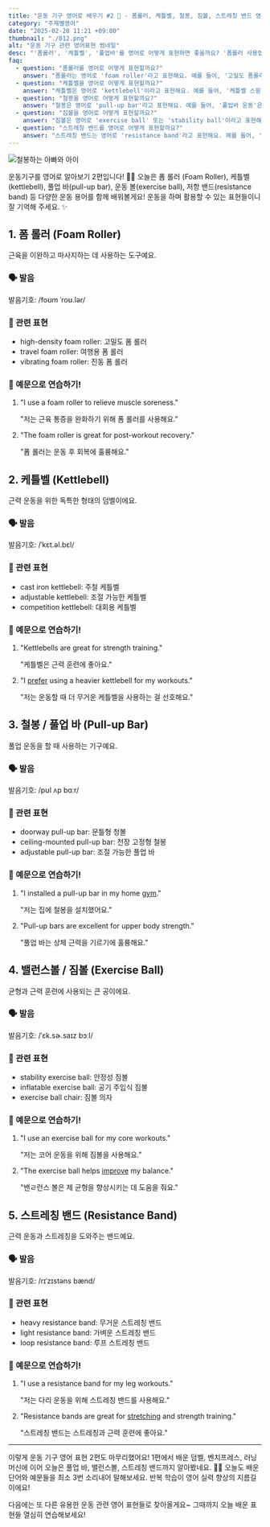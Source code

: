 ```yaml
---
title: "운동 기구 영어로 배우기 #2 💪 - 폼롤러, 케틀벨, 철봉, 짐볼, 스트레칭 밴드 영어로"
category: "주제별영어"
date: "2025-02-20 11:21 +09:00"
thumbnail: "./012.png"
alt: "운동 기구 관련 영어표현 썸네일"
desc: "'폼롤러', '케틀벨', '풀업바'를 영어로 어떻게 표현하면 좋을까요? '폼롤러 사용법', '케틀벨 운동', '풀업바 운동' 등을 영어로 표현하는 법을 배워봅시다. 다양한 예문을 통해서 연습하고 본인의 표현으로 만들어 보세요."
faq:
  - question: "폼롤러를 영어로 어떻게 표현할까요?"
    answer: "폼롤러는 영어로 'foam roller'라고 표현해요. 예를 들어, '고밀도 폼롤러'는 'high-density foam roller'라고 말할 수 있어요."
  - question: "케틀벨을 영어로 어떻게 표현할까요?"
    answer: "케틀벨은 영어로 'kettlebell'이라고 표현해요. 예를 들어, '케틀벨 스윙'은 'kettlebell swing'이라고 말할 수 있어요."
  - question: "철봉을 영어로 어떻게 표현할까요?"
    answer: "철봉은 영어로 'pull-up bar'라고 표현해요. 예를 들어, '풀업바 운동'은 'pull-up bar exercise'라고 말할 수 있어요."
  - question: "짐볼을 영어로 어떻게 표현할까요?"
    answer: "짐볼은 영어로 'exercise ball' 또는 'stability ball'이라고 표현해요. 예를 들어, '짐볼 운동'은 'exercise ball workout'이라고 말할 수 있어요."
  - question: "스트레칭 밴드를 영어로 어떻게 표현할까요?"
    answer: "스트레칭 밴드는 영어로 'resistance band'라고 표현해요. 예를 들어, '스트레칭 밴드 운동'은 'resistance band exercise'라고 말할 수 있어요."
---
```


![철봉하는 아빠와 아이](./012-1.jpg)

운동기구를 영어로 알아보기 2편입니다! 🏋️‍♂️ 오늘은 폼 롤러 (Foam Roller), 케틀벨(kettlebell), 풀업 바(pull-up bar), 운동 볼(exercise ball), 저항 밴드(resistance band) 등 다양한 운동 용어를 함께 배워볼게요! 운동을 하며 활용할 수 있는 표현들이니 잘 기억해 주세요. ✨

## 1. 폼 롤러 (Foam Roller)

근육을 이완하고 마사지하는 데 사용하는 도구예요.

### 🗣️ 발음

<span data-pronunciation="foam roller">발음기호: /foʊm ˈroʊ.lər/</span>

### 💭 관련 표현

- high-density foam roller: 고밀도 폼 롤러
- travel foam roller: 여행용 폼 롤러
- vibrating foam roller: 진동 폼 롤러

### 📝 예문으로 연습하기!

1. "I use a foam roller to relieve muscle soreness."

   "저는 근육 통증을 완화하기 위해 폼 롤러를 사용해요."

2. "The foam roller is great for post-workout recovery."

   "폼 롤러는 운동 후 회복에 훌륭해요."

## 2. 케틀벨 (Kettlebell)

근력 운동을 위한 독특한 형태의 덤벨이에요.

### 🗣️ 발음

<span data-pronunciation="kettlebell">발음기호: /ˈkɛt.əl.bɛl/</span>

### 💭 관련 표현

- cast iron kettlebell: 주철 케틀벨
- adjustable kettlebell: 조절 가능한 케틀벨
- competition kettlebell: 대회용 케틀벨

### 📝 예문으로 연습하기!

1. "Kettlebells are great for strength training."

   "케틀벨은 근력 훈련에 좋아요."

2. "I [prefer](/blog/in-english/191.prefer/) using a heavier kettlebell for my workouts."

   "저는 운동할 때 더 무거운 케틀벨을 사용하는 걸 선호해요."

## 3. 철봉 / 풀업 바 (Pull-up Bar)

풀업 운동을 할 때 사용하는 기구예요.

### 🗣️ 발음

<span data-pronunciation="pull-up bar">발음기호: /pʊl ʌp bɑːr/</span>

### 💭 관련 표현

- doorway pull-up bar: 문틀형 청볼
- ceiling-mounted pull-up bar: 천장 고정형 철봉
- adjustable pull-up bar: 조절 가능한 풀업 바

### 📝 예문으로 연습하기!

1. "I installed a pull-up bar in my home [gym](/blog/in-english/431.gym/)."

   "저는 집에 철봉을 설치했어요."

2. "Pull-up bars are excellent for upper body strength."

   "풀업 바는 상체 근력을 기르기에 훌륭해요."

## 4. 밸런스볼 / 짐볼 (Exercise Ball)

균형과 근력 훈련에 사용되는 큰 공이에요.

### 🗣️ 발음

<span data-pronunciation="exercise ball">발음기호: /ˈɛk.sɚ.saɪz bɔːl/</span>

### 💭 관련 표현

- stability exercise ball: 안정성 짐볼
- inflatable exercise ball: 공기 주입식 짐볼
- exercise ball chair: 짐볼 의자

### 📝 예문으로 연습하기!

1. "I use an exercise ball for my core workouts."

   "저는 코어 운동을 위해 짐볼을 사용해요."

2. "The exercise ball helps [improve](/blog/in-english/394.improve/) my balance."

   "밴ㄹ런스 볼은 제 균형을 향상시키는 데 도움을 줘요."

## 5. 스트레칭 밴드 (Resistance Band)

근력 운동과 스트레칭을 도와주는 밴드예요.

### 🗣️ 발음

<span data-pronunciation="resistance band">발음기호: /rɪˈzɪstəns bænd/</span>

### 💭 관련 표현

- heavy resistance band: 무거운 스트레칭 밴드
- light resistance band: 가벼운 스트레칭 밴드
- loop resistance band: 루프 스트레칭 밴드

### 📝 예문으로 연습하기!

1. "I use a resistance band for my leg workouts."

   "저는 다리 운동을 위해 스트레칭 밴드를 사용해요."

2. "Resistance bands are great for <a href="/blog/topic/014/#2-%EC%8A%A4%ED%8A%B8%EB%A0%88%EC%B9%AD-stretch">stretching</a> and strength training."

   "스트레칭 밴드는 스트레칭과 근력 훈련에 좋아요."

---

이렇게 운동 기구 영어 표현 2편도 마무리했어요! 1편에서 배운 덤벨, 벤치프레스, 러닝머신에 이어 오늘은 풀업 바, 밸런스볼, 스트레칭 밴드까지 알아봤네요. 🏋️‍♀️ 오늘도 배운 단어와 예문들을 최소 3번 소리내어 말해보세요. 반복 학습이 영어 실력 향상의 지름길이에요!

다음에는 또 다른 유용한 운동 관련 영어 표현들로 찾아올게요~ 그때까지 오늘 배운 표현들 열심히 연습해보세요!
